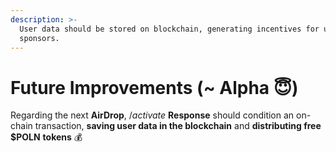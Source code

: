 ```yaml
---
description: >-
  User data should be stored on blockchain, generating incentives for users and
  sponsors.
---
```


# Future Improvements (\~ Alpha 😇)

Regarding the next **AirDrop**, /_activate_ **Response** should condition an on-chain transaction, **saving user data in the blockchain** and **distributing free $POLN** **tokens** 💰
